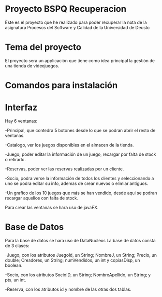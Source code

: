 # Proyecto BSPQ Recuperacion
Este es el proyecto que he realizado para poder recuperar la nota de la asignatura Procesos del Software y Calidad de la Universidad de Deusto

# Tema del proyecto
El proyecto sera un applicación que tiene como idea principal la gestión de una tienda de videojuegos.

# Comandos para instalación
  

# Interfaz
Hay 6 ventanas:

  -Principal, que contedra 5 botones desde lo que se podran abrir el resto de ventanas.
  
  -Catalogo, ver los juegos disponibles en el almacen de la tienda.
  
  -Juego, poder editar la información de un juego, recargar por falta de stock o retirarlo.
  
  -Reservas, poder ver las reservas realizadas por un cliente.
  
  -Socio, podra verse la información de todos los clientes y seleccionando a uno se podra editar su info, ademas de crear nuevos o elimiar antiguos.
  
  -Un grafico de los 10 juegos que más se han vendido, desde aqui se podran recargar aquellos con falta de stock.
  
  
Para crear las ventanas se hara uso de javaFX.

# Base de Datos
Para la base de datos se hara uso de DataNucleos
La base de datos consta de 3 clases:

  -Juego, con los atributos JuegoId, un String; NombreJ, un String; Precio, un double; Creadores, un String; numVendidos, un int y copiasDisp, un boolean.
  
  -Socio, con los atributos SocioID, un String; NombreApellido, un String; y pts, un int.
  
  -Reserva, con los atributos id y nombre de las otras dos tablas.

